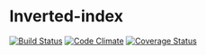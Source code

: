 # Inverted-index
[![Build Status](https://travis-ci.org/andela-mabdussalam/Inverted-index.svg?branch=master)](https://travis-ci.org/andela-mabdussalam/Inverted-index)
[![Code Climate](https://codeclimate.com/github/andela-mabdussalam/Inverted-index/badges/gpa.svg)](https://codeclimate.com/github/andela-mabdussalam/Inverted-index)
[![Coverage Status](https://coveralls.io/repos/github/andela-mabdussalam/Inverted-index/badge.svg?branch=develop)](https://coveralls.io/github/andela-mabdussalam/Inverted-index?branch=develop)
